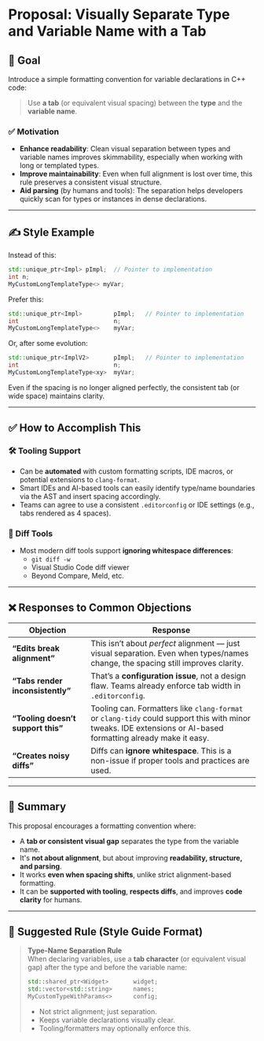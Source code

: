 # Proposal: Visually Separate Type and Variable Name with a Tab

## 📌 Goal

Introduce a simple formatting convention for variable declarations in C++ code:

> Use **a tab** (or equivalent visual spacing) between the **type** and the **variable name**.

### ✅ Motivation

- **Enhance readability**: Clean visual separation between types and variable names improves skimmability, especially when working with long or templated types.
- **Improve maintainability**: Even when full alignment is lost over time, this rule preserves a consistent visual structure.
- **Aid parsing** (by humans and tools): The separation helps developers quickly scan for types or instances in dense declarations.

---

## ✍️ Style Example

Instead of this:

```cpp
std::unique_ptr<Impl> pImpl;  // Pointer to implementation
int n;
MyCustomLongTemplateType<> myVar;
```

Prefer this:

```cpp
std::unique_ptr<Impl>         pImpl;   // Pointer to implementation
int                           n;
MyCustomLongTemplateType<>    myVar;
```

Or, after some evolution:

```cpp
std::unique_ptr<ImplV2>       pImpl;   // Pointer to implementation
int                           n;
MyCustomLongTemplateType<xy>  myVar;
```

Even if the spacing is no longer aligned perfectly, the consistent tab (or wide space) maintains clarity.

---

## ✅ How to Accomplish This

### 🛠 Tooling Support

- Can be **automated** with custom formatting scripts, IDE macros, or potential extensions to `clang-format`.
- Smart IDEs and AI-based tools can easily identify type/name boundaries via the AST and insert spacing accordingly.
- Teams can agree to use a consistent `.editorconfig` or IDE settings (e.g., tabs rendered as 4 spaces).

### 🔄 Diff Tools

- Most modern diff tools support **ignoring whitespace differences**:
  - `git diff -w`
  - Visual Studio Code diff viewer
  - Beyond Compare, Meld, etc.

---

## ❌ Responses to Common Objections

| Objection | Response |
|----------|----------|
| **“Edits break alignment”** | This isn’t about *perfect* alignment — just visual separation. Even when types/names change, the spacing still improves clarity. |
| **“Tabs render inconsistently”** | That’s a **configuration issue**, not a design flaw. Teams already enforce tab width in `.editorconfig`. |
| **“Tooling doesn’t support this”** | Tooling can. Formatters like `clang-format` or `clang-tidy` could support this with minor tweaks. IDE extensions or AI-based formatting already make it easy. |
| **“Creates noisy diffs”** | Diffs can **ignore whitespace**. This is a non-issue if proper tools and practices are used. |

---

## 💬 Summary

This proposal encourages a formatting convention where:
- A **tab or consistent visual gap** separates the type from the variable name.
- It's **not about alignment**, but about improving **readability, structure, and parsing**.
- It works **even when spacing shifts**, unlike strict alignment-based formatting.
- It can be **supported with tooling**, **respects diffs**, and improves **code clarity** for humans.

---

## 📘 Suggested Rule (Style Guide Format)

> **Type-Name Separation Rule**  
> When declaring variables, use a **tab character** (or equivalent visual gap) after the type and before the variable name:
> 
> ```cpp
> std::shared_ptr<Widget>       widget;
> std::vector<std::string>      names;
> MyCustomTypeWithParams<>      config;
> ```
> 
> - Not strict alignment; just separation.
> - Keeps variable declarations visually clear.
> - Tooling/formatters may optionally enforce this.
